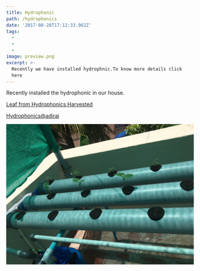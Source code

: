```yaml
---
title: Hydrophonic
path: /hydrophonics
date: '2017-08-28T17:12:33.962Z'
tags:
  - 
  - 
  - 
image: preview.png
excerpt: >-
  Recently we have installed hydrophnic.To know more details click 
  here
---
```


Recently installed the hydrophonic in our house.

[Leaf from Hydrophonics Harvested](https://youtu.be/4AKDuiKyVMo)

[Hydrophonics@adirai](https://www.facebook.com/mohammed.abubacker.94/videos/472036246504260/)












![Hydrophonic](./images/IMG-20170827-WA0011.jpg)
